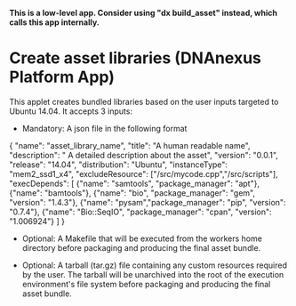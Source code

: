 **This is a low-level app. Consider using "dx build_asset" instead, which calls this app internally.**

# Create asset libraries (DNAnexus Platform App)

This applet creates bundled libraries based on the user inputs targeted to Ubuntu 14.04. It accepts 3 inputs:

* Mandatory: A json file in the following format

{
  "name": "asset_library_name",
  "title": "A human readable name",
  "description": " A detailed description about the asset",
  "version": "0.0.1",
  "release": "14.04",
  "distribution": "Ubuntu",
  "instanceType": "mem2_ssd1_x4",
  "excludeResource": ["/src/mycode.cpp","/src/scripts"],
  "execDepends": [
    {"name": "samtools", "package_manager": "apt"},
    {"name": "bamtools"},
    {"name": "bio", "package_manager": "gem", "version": "1.4.3"},
    {"name": "pysam","package_manager": "pip", "version": "0.7.4"},
    {"name": "Bio::SeqIO", "package_manager": "cpan", "version": "1.006924"}
  ]
}

* Optional: A Makefile that will be executed from the workers home directory before packaging and producing the final asset bundle.

* Optional: A tarball (tar.gz) file containing any custom resources required by the user. The tarball will be unarchived into the root of the execution environment's file system before packaging and producing the final asset bundle.

